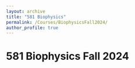 ```yaml
---
layout: archive
title: "581 Biophysics"
permalink: /Courses/BiophysicsFall2024/
author_profile: true
---
```





# 581 Biophysics Fall 2024

